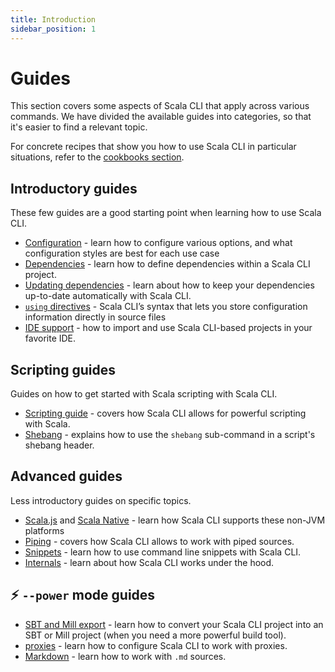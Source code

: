 ```yaml
---
title: Introduction
sidebar_position: 1
---
```


# Guides

This section covers some aspects of Scala CLI that apply across various commands.
We have divided the available guides into categories, so that it's easier to find a relevant topic.

For concrete recipes that show you how to use Scala CLI in particular situations, refer to
the [cookbooks section](../cookbooks/intro.md).

## Introductory guides

These few guides are a good starting point when learning how to use Scala CLI.

- [Configuration](./configuration.md) - learn how to configure various options, and what configuration styles are best
  for each use case
- [Dependencies](./dependencies.md) - learn how to define dependencies within a Scala CLI project.
- [Updating dependencies](./update-dependencies.md) - learn about how to keep your dependencies up-to-date automatically with
  Scala CLI.
- [`using` directives](./using-directives.md) - Scala CLI’s syntax that lets you store configuration information
  directly in source files
- [IDE support](./ide.md) - how to import and use Scala CLI-based projects in your favorite IDE.

## Scripting guides

Guides on how to get started with Scala scripting with Scala CLI.

- [Scripting guide](./scripts.md) - covers how Scala CLI allows for powerful scripting with Scala.
- [Shebang](./shebang.md) - explains how to use the `shebang` sub-command in a script's shebang header.

## Advanced guides

Less introductory guides on specific topics.

- [Scala.js](./scala-js.md) and [Scala Native](./scala-native.md) - learn how Scala CLI supports these non-JVM platforms
- [Piping](./piping.md) - covers how Scala CLI allows to work with piped sources.
- [Snippets](./snippets.md) - learn how to use command line snippets with Scala CLI.
- [Internals](./internals.md) - learn about how Scala CLI works under the hood.

## ⚡️ `--power` mode guides

- [SBT and Mill export](./sbt-mill.md) - learn how to convert your Scala CLI project into an SBT or Mill project (when
  you need a more powerful build tool).
- [proxies](./proxies.md) - learn how to configure Scala CLI to work with proxies.
- [Markdown](./markdown.md) - learn how to work with `.md` sources.